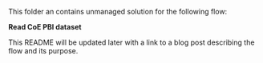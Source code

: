 This folder an contains unmanaged solution for the following flow:

**Read CoE PBI dataset**

This README will be updated later with a link to a blog post describing the flow and its purpose.
